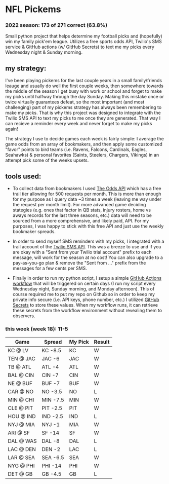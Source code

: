 # NFL Pickems
### 2022 season: 173 of 271 correct (63.8%)

Small python project that helps determine my football picks and (hopefully) win my family pick'em league. Utilizes a free sports odds API, Twilio's SMS service & GitHub actions (w/ GitHub Secrets) to text me my picks every Wednesday night & Sunday morning.

## my strategy:
I've been playing pickems for the last couple years in a small family/friends leauge and usually do well the first couple weeks, then somewhere towards the middle of the season I get busy with work or school and forget to make my picks until halfway through the day Sunday. Making this mistake once or twice virtually guarantees defeat, so the most important (and most challenging) part of my pickems strategy has always been remembering to make my picks. That is why this project was designed to integrate with the Twilio SMS API to text my picks to me once they are generated. That way I can recieve a reminder every week and never forget to make my picks again!

The strategy I use to decide games each week is fairly simple: I average the game odds from an array of bookmakers, and then apply some customized "favor" points to bird teams (i.e. Ravens, Falcons, Cardinals, Eagles, Seahawks) & personal favorites (Saints, Steelers, Chargers, Vikings) in an attempt pick some of the weeks upsets.

## tools used:

* To collect data from bookmakers I used [The Odds API](https://the-odds-api.com) which has a free trail tier allowing for 500 requests 
per month. This is more than enough for my purpose as I query data ~3 times a week (leaving me way under the request per month limit). For more advanced game deciding stategies (e.g. ones that factor in QB stats, injury rosters, home vs aways records for the last three seasons, etc.) data will need to be sourced from a more comprehensive, and likely paid, API. For my purposes, I was happy to stick with this free API and just use the weekly bookmaker spreads.

* In order to send myself SMS reminders with my picks, I integrated with a trail account of the [Twilio SMS API](https://www.twilio.com/go/sms-api-sales-2). This was a breeze to use and if you are okay with a "Sent from your Twilio trial account" prefix to each message, will work for the season at no cost! You can also upgrade to a pay-as-you-go plan & remove the "Sent from ..." prefix from the messages for a few cents per SMS.

* Finally in order to run my python script, I setup a simple [GitHub Actions workflow](https://docs.github.com/en/actions/using-workflows/about-workflows) that will be triggered on certain days (I run my script every Wednesday night, Sunday morning, and Monday afternoon). This of course required me to put my repo on Github so in order to keep my private info secure (i.e. API keys, phone number, etc.) I utilized [GitHub Secrets](https://docs.github.com/en/actions/security-guides/encrypted-secrets) to store these values. When my workflow runs, it can retrieve these secrets from the workflow environment without revealing them to observers.

### this week (week 18): 11-5
| Game | Spread | My Pick | Result |
| --- | --- | --- | --- |
KC @ LV | KC -8.5 | KC | W | 
TEN @ JAC | JAC -6 | JAC | W |
TB @ ATL | ATL -4 | ATL | W |
BAL @ CIN | CIN -7 | CIN | W |
NE @ BUF | BUF -7 | BUF | W | 
CAR @ NO | NO -3.5 | NO | L |
MIN @ CHI | MIN -7.5 | MIN | W | 
CLE @ PIT | PIT -2.5 | PIT | W | 
HOU @ IND | IND -2.5 | IND | L |
NYJ @ MIA | NYJ -1| MIA | W |
ARI @ SF | SF -14 | SF | W |
DAL @ WAS | DAL -8 | DAL | L | 
LAC @ DEN | DEN -2 | LAC | L | 
LAR @ SEA | SEA -6.5 | SEA | W |
NYG @ PHI | PHI -14 | PHI | W |
DET @ GB | GB -4.5 | GB | L |

